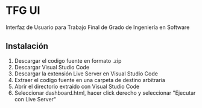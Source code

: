 # TFG UI

Interfaz de Usuario para Trabajo Final de Grado de Ingeniería en Software

## Instalación

1. Descargar el codigo fuente en formato .zip
2. Descargar Visual Studio Code
3. Descargar la extensión Live Server en Visual Studio Code
4. Extraer el codigo fuente en una carpeta de destino arbitraria
5. Abrir el directorio extraido con Visual Studio Code
6. Seleccionar dashboard.html, hacer click derecho y seleccionar "Ejecutar con Live Server"
